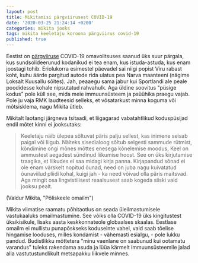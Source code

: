 ```yaml
---
layout: post
title: Mikitamisi pärgviirusest COVID-19
date: '2020-03-25 21:24:14 +0200'
categories: mikita jooks
tags: mikita keeletaju koroona pärgviirus covid-19
published: true
---
```


Eestist on [pärgviiruse](https://www.sirp.ee/s1-artiklid/c21-teadus/koroona-nakkus-emakeelde/) COVID-19 omavolitsuses saanud üks suur pärgala, kus sundsolideerunud kodanikud ei tea enam, kus istuda-astuda, kus enam joostagi tohib. 
Eriolukorra esimestel päevadel sai niigi popist Viru rabast koht, kuhu äärde pargitud autode rida ulatus pea Narva maanteeni (nägime Loksalt Kuusallu sõites). Jah, peaaegu sama jabur kui Sportlandi ale peale poodidesse kohale nipsutatud rahvahulk. Aga üldine soovitus "püsige kodus" pole küll see, mida meie immuunsüsteem ja psüühika praegu vajab. Pole ju vaja RMK laudteesid selleks, et võsatarkust minna koguma või mõtsisklema, nagu Mikita ütleb.

Mikitalt laotangi järgneva tsitaadi, et liigagarad vabatahtlikud koduspüsijad endil mõtet kinni ei jooksutaks:

> Keeletaju näib ülepea sõltuvat päris palju sellest, kas inimene seisab paigal või liigub. Näiteks sisedialoog sõltub selgesti sammude rütmist, kõndimine ongi mõnes mõttes enesega kõnelemise moodus, Keel on ammustest aegadest sündinud liikumise hoost. See on üks kirjutamise traagika, et liikudes ei saa midagi kirja panna. Kirjapandud sõnad ei ole enam värskelt nopitud õunad, need on juba nagu kuivatatud õunaviilud pliidi kohal, kuigi jah - ka need võivad olla päris maitsvad. Aga mingit osa lingvistilisest reaalsusest saab kogeda siiski vaid jooksu pealt.

(Valdur Mikita, "Põliskeele omailm")

Mikita viimatise raamatu põhitaotlus on seada üleilmastumisele vastukaaluks omailmastumine. See võiks olla COVID-19 üks kingitustest üksikisikule, lisaks aasta keskkonnateole globaalses skaalas. Eestlase omailm ei mullistu punapõskseks koduseinte vahel, vaid saab tõelise hingamise looduses, milles kondamist - vähemasti esialgu, - pole lukku pandud. Budistlikku mõttetera "minu vaenlane on saabunud kui ootamatu varandus" tuleks rakendama asuda ja lüüa kärmelt immuunsüsteemile jalad alla vastutustundlikult metsapakku liikvele minnes.

